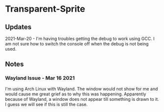 # Transparent-Sprite

## Updates

2021-Mar-20 - I'm having troubles getting the debug to work using GCC.  I am not sure how to switch the console off when the debug is not being used.

## Notes

### Wayland Issue - Mar 16 2021
I'm using Arch Linux with Wayland.  The window would not show for me and would cause me great grief as to why this was happening.  Apparently because of Wayland, a window does not appear till something is drawn to it.  I guess we will see if this is still the case.